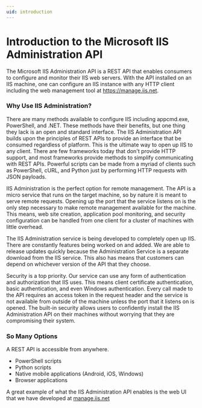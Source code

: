 ```yaml
---
uid: introduction
---
```


# Introduction to the Microsoft IIS Administration API

The Microsoft IIS Administration API is a REST API that enables consumers to configure and monitor their IIS web servers. With the API installed on an IIS machine, one can configure an IIS instance with any HTTP client including the web management tool at https://manage.iis.net. 

### Why Use IIS Administration?

There are many methods available to configure IIS including appcmd.exe, PowerShell, and .NET. These methods have their benefits, but one thing they lack is an open and standard interface. The IIS Administration API builds upon the principles of REST APIs to provide an interface that be consumed regardless of platform. This is the ultimate way to open up IIS to any client. There are few frameworks today that don't provide HTTP support, and most frameworks provide methods to simplify communicating with REST APIs. Powerful scripts can be made from a myriad of clients such as PowerShell, cURL, and Python just by performing HTTP requests with JSON payloads.

IIS Administration is the perfect option for remote management. The API is a micro service that runs on the target machine, so by nature it is meant to serve remote requests. Opening up the port that the service listens on is the only step necessary to make remote management available for the machine. This means, web site creation, application pool monitoring, and security configuration can be handled from one client for a cluster of machines with little overhead.

The IIS Administration service is being developed to completely open up IIS. There are constantly features being worked on and added. We are able to release updates quickly because the Administration Service is a separate download from the IIS service. This also has means that customers can depend on whichever version of the API that they choose.

Security is a top priority. Our service can use any form of authentication and authorization that IIS uses. This means client certificate authentication, basic authentication, and even Windows authentication. Every call made to the API requires an access token in the request header and the service is not available from outside of the machine unless the port that it listens on is opened. The built-in security allows users to confidently install the IIS Administration API on their machines without worrying that they are compromising their system.

### So Many Options

 A REST API is accessible from anywhere. 
 * PowerShell scripts
 * Python scripts
 * Native mobile applications (Android, iOS, Windows)
 * Browser applications

A great example of what the IIS Administration API enables is the web UI that we have developed at [manage.iis.net](https://www.manage.iis.net)